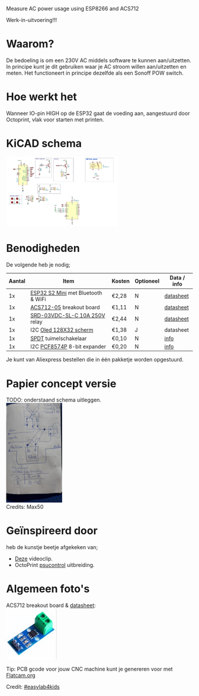 Measure AC power usage using ESP8266 and ACS712

Werk-in-uitvoering!!!

# Waarom?
De bedoeling is om een 230V AC middels software te kunnen aan/uitzetten.  In principe kunt je dit gebruiken waar je AC stroom willen aan/uitzetten en meten. Het functioneert in principe dezelfde als een Sonoff POW switch.

# Hoe werkt het
Wanneer IO-pin HIGH op de ESP32 gaat de voeding aan, aangestuurd door Octoprint, vlak voor starten met printen.

# KiCAD schema
<img src="https://github.com/pappavis/StroomMeterACS712/blob/main/img/ACStroommeter_schema.jpg?raw=true" width="60%" height="60%" title="schema">

# Benodigheden
De volgende heb je nodig;

|Aantal|Item|Kosten|Optioneel|Data / info|
|------|----|------|---------|--|
|1x|<a href="https://nl.aliexpress.com/item/1005004344359250.html?spm=a2g0o.cart.0.0.6ca561d7aq0PVO&mp=1&gatewayAdapt=glo2nld" alt="MCU verplicht">ESP32 S2 Mini</a> met Bluetooth &amp; WiFi|€2,28|N|<a href="https://www.wemos.cc/en/latest/s2/s2_mini.html">datasheet</a>|
|1x|<a href="https://nl.aliexpress.com/item/32949264545.html?spm=a2g0o.productlist.main.1.1964577aTEmXD6&algo_pvid=6153c03f-b4b4-4653-a854-14e6c40e5aa0&aem_p4p_detail=202301040356468264624950022100000543353&algo_exp_id=6153c03f-b4b4-4653-a854-14e6c40e5aa0-0&pdp_ext_f=%7B%22sku_id%22%3A%2266268030503%22%7D&pdp_npi=2%40dis%21EUR%211.11%211.11%21%21%21%21%21%402145288516728334064801617d0767%2166268030503%21sea&curPageLogUid=MFJIrYuofizE&ad_pvid=202301040356468264624950022100000543353_1&ad_pvid=202301040356468264624950022100000543353_1" alt="AC stroom meten tot 20A">ACS712-05</a> breakout board|€1,11|N|<a href="https://octopart.com/datasheet/acs712elctr-05b-t-allegro+microsystems-38944601">datasheet</a>|J|
|1x|<a href="https://nl.aliexpress.com/item/32808620818.html?spm=a2g0o.order_list.order_list_main.5.2b0a79d2QUDt5m&gatewayAdapt=glo2nld">SRD-03VDC-SL-C 10A 250V</a> relay|€2,44|N|<a href="http://www.datasheetcafe.com/srd-05vdc-sl-c-datasheet-pdf/" alt="verplicht. aan uit schakelaar">datasheet</a>|
|1x|I2C <a href="https://nl.aliexpress.com/item/32672327708.html?spm=a2g0o.cart.0.0.5e6f61d7sThdsn&mp=1&gatewayAdapt=glo2nld" target="_blank">Oled 128X32 scherm</a>|€1,38|J|datasheet|
|1x|<a href="https://nl.aliexpress.com/item/1005003568092031.html?spm=a2g0o.productlist.main.7.30e378e19RwleU&algo_pvid=45aa2b55-53f0-4cf6-be4c-6e9c11d61f6f&aem_p4p_detail=202301040503385945494397516960000675494&algo_exp_id=45aa2b55-53f0-4cf6-be4c-6e9c11d61f6f-3&pdp_ext_f=%7B%22sku_id%22%3A%2212000030654022470%22%7D&pdp_npi=2%40dis%21EUR%215.04%213.93%21%21%21%21%21%402145265416728374183238677d0782%2112000030654022470%21sea&curPageLogUid=Hf4C5MspqKPZ&ad_pvid=202301040503385945494397516960000675494_4&ad_pvid=202301040503385945494397516960000675494_4">SPDT</a> tuimelschakelaar|€0,10|N|<a href="https://www.electronicshub.org/switches/" alt="hulp artikel">info</a>|
|1x|I2C <a href="https://nl.aliexpress.com/item/1005001682363363.html?spm=a2g0o.productlist.main.1.59bf3ddaYob59r&algo_pvid=b5a2e4fa-2b1d-4794-aa8b-f1d2eecffdef&aem_p4p_detail=202301040508292990992845371040000686338&algo_exp_id=b5a2e4fa-2b1d-4794-aa8b-f1d2eecffdef-0&pdp_ext_f=%7B%22sku_id%22%3A%2212000017115738926%22%7D&pdp_npi=2%40dis%21EUR%211.97%211.97%21%21%21%21%21%402145265416728377092613039d0782%2112000017115738926%21sea&curPageLogUid=OZkt1SVUV4Va&ad_pvid=202301040508292990992845371040000686338_1&ad_pvid=202301040508292990992845371040000686338_1">PCF8574P</a> 8-bit expander|€0,20|N|<a href="https://github.com/mcauser/micropython-pcf8574">info</a>|

Je kunt van Aliexpress bestellen die in één pakketje worden opgestuurd.

# Papier concept versie
TODO: onderstaand schema uitleggen.<br>
<img src="https://github.com/pappavis/StroomMeterACS712/blob/main/img/Aan-uit_relay_schakeling_20211006_Max50.jpg?raw=true" width="30%" height="30%"><br>
Credits: Max50

# Geïnspireerd door
heb de kunstje beetje afgekeken van;
 * <a href="https://www.youtube.com/watch?v=dQNBeAZpRmk" target="_blank">Deze</a> videoclip.
 * OctoPrint <a href="https://plugins.octoprint.org/plugins/psucontrol/" target="_blank">psucontrol</a> uitbreiding.

# Algemeen foto's
ACS712 breakout board &amp; <a href="https://octopart.com/datasheet/acs712elctr-05b-t-allegro+microsystems-38944601" target="_blank">datasheet</a>:<br>
<img src="https://github.com/pappavis/StroomMeterACS712/blob/main/img/acs712_breakout.jpg?raw=true" title="acs712_breakout"/></img>
<br>

Tip: PCB gcode voor jouw CNC machine kunt je genereren voor met <a href="http://flatcam.org" target="_blank">Flatcam.org</a>

Credit: <a href="https://www.youtube.com/@easylab4kids246" target="_blank">#easylab4kids</a>

